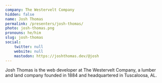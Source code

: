 ```yaml
---
company: The Westervelt Company
hidden: false
name: Josh Thomas
permalink: /presenters/josh-thomas/
photo: josh-thomas.png
pronouns: he/him
slug: josh-thomas
social:
    twitter: null
    website: null
    mastodon: https://joshthomas.dev/@josh
---
```


Josh Thomas is the web developer at The Westervelt Company, a lumber and land company founded in 1884 and headquartered in Tuscaloosa, AL.
